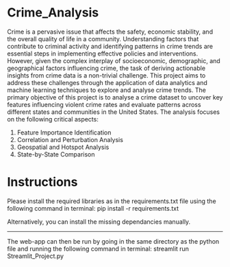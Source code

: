 # Crime_Analysis
Crime is a pervasive issue that affects the safety, economic stability, and the overall quality of life in a community. Understanding factors that contribute to criminal activity and identifying patterns in crime trends are essential steps in implementing effective policies and interventions. However, given the complex interplay of socioeconomic, demographic, and geographical factors influencing crime, the task of deriving actionable insights from crime data is a non-trivial challenge. This project aims to address these challenges through the application of data analytics and machine learning techniques to explore and analyse crime trends. 
The primary objective of this project is to analyse a crime dataset to uncover key features influencing violent crime rates and evaluate patterns across different states and communities in the United States. The analysis focuses on the following critical aspects:
1.	Feature Importance Identification
2.	Correlation and Perturbation Analysis
3.	Geospatial and Hotspot Analysis
4.	State-by-State Comparison

# Instructions
Please install the required libraries as in the requirements.txt file using the following command in terminal:
pip install -r requirements.txt

Alternatively, you can install the missing dependancies manually.

---------------------------------------------------------------------------------------------------------------------------

The web-app can then be run by going in the same directory as the python file and running the following command in terminal:
streamlit run Streamlit_Project.py
